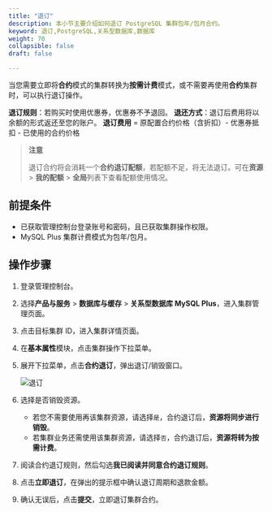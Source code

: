 ```yaml
---
title: "退订"
description: 本小节主要介绍如何退订 PostgreSQL 集群包年/包月合约。 
keyword: 退订,PostgreSQL,关系型数据库,数据库
weight: 70
collapsible: false
draft: false

---
```


当您需要立即将**合约**模式的集群转换为**按需计费**模式，或不需要再使用**合约**集群时，可以执行退订操作。

**退订规则**：若购买时使用优惠券，优惠券不予退回。
**退还方式**：退订后费用将以余额的形式返还至您的账户。
**退订费用** = 原配置合约价格（含折扣）- 优惠券抵扣 - 已使用的合约价格

> **注意**
>
> 退订合约将会消耗一个**合约退订配额**，若配额不足，将无法退订。可在**资源** > **我的配额** > **全局**列表下查看配额使用情况。

## 前提条件

- 已获取管理控制台登录账号和密码，且已获取集群操作权限。
- MySQL Plus 集群计费模式为包年/包月。

## 操作步骤

1. 登录管理控制台。

2. 选择**产品与服务** > **数据库与缓存** > **关系型数据库 MySQL Plus**，进入集群管理页面。

3. 点击目标集群 ID，进入集群详情页面。

4. 在**基本属性**模块，点击集群操作下拉菜单。

5. 展开下拉菜单，点击**合约退订**，弹出退订/销毁窗口。

   <img src="../../../_images/subscribe.png" alt="退订" style="zoom:100%;" />

6. 选择是否销毁资源。

   - 若您不需要使用再该集群资源，请选择`是`，合约退订后，**资源将同步进行销毁**。
   - 若集群业务还需使用该集群资源，请选择`否`，合约退订后，**资源将转为按需计费**。

7. 阅读合约退订规则，然后勾选**我已阅读并同意合约退订规则**。

8. 点击**立即退订**，在弹出的提示框中确认退订周期和退款金额。

9. 确认无误后，点击**提交**，立即退订集群合约。